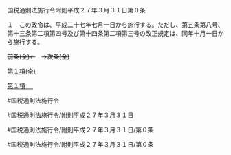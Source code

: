 国税通則法施行令附則平成２７年３月３１日第０条

１　この政令は、平成二十七年七月一日から施行する。ただし、第五条第八号、第十三条第二項第四号及び第十四条第二項第三号の改正規定は、同年十月一日から施行する。

~~前条(全)←~~　~~→次条(全)~~

[第１項(全)](国税通則法施行＿令附則平成２７年３月３１日第０条第１項_.md)  

[第１項 　 ](国税通則法施行＿令附則平成２７年３月３１日第０条第１項.md)  

#国税通則法施行令

#国税通則法施行令/附則平成２７年３月３１日

#国税通則法施行令/附則平成２７年３月３１日/第０条

#国税通則法施行令/附則平成２７年３月３１日/第０条

